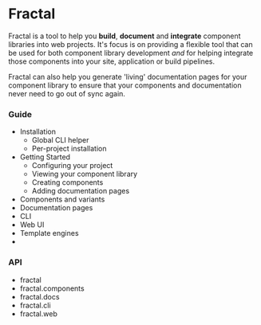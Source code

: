 # Fractal

Fractal is a tool to help you **build**, **document** and **integrate** component libraries into web projects. It's focus is on providing a flexible tool that can be used for both component library development _and_ for helping integrate those components into your site, application or build pipelines.

Fractal can also help you generate 'living' documentation pages for your component library to ensure that your components and documentation never need to go out of sync again.

### Guide
- Installation
  - Global CLI helper
  - Per-project installation
- Getting Started
  - Configuring your project
  - Viewing your component library
  - Creating components
  - Adding documentation pages
- Components and variants
- Documentation pages
- CLI
- Web UI
- Template engines
- 


### API

- fractal
- fractal.components
- fractal.docs
- fractal.cli
- fractal.web
